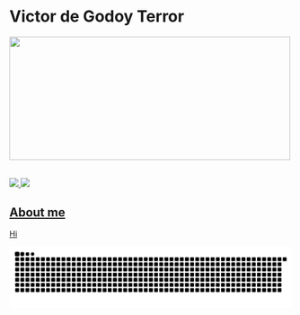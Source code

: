 # Victor de Godoy Terror

<div>
  <a href="https://github.com/VictorTerror?tab=repositories">
  <img height="220em" width="500" src=https://github-readme-stats.vercel.app/api?username=victorterror&show_icons=true&theme=tokyonight&include_all_commits=true&count_private=true"/>
</div>

##

<div>
  <a href="https://www.linkedin.com/in/victor-terror-828a9254/"><img src=https://img.shields.io/badge/LinkedIn-0077B5?style=for-the-badge&logo=linkedin&logoColor=white</a>
  <a href="mailto:victorterror21@gmail.com"><img src=https://img.shields.io/badge/Gmail-D14836?style=for-the-badge&logo=gmail&logoColor=white</a>                   
</div>

##

## About me                                    

Hi                                          
                                           
![Snake anamation](https://github.com/VictorTerror/victorterror/blob/output/github-contribution-grid-snake.svg)
